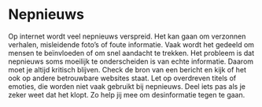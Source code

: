 # Nepnieuws
Op internet wordt veel nepnieuws verspreid. Het kan gaan om verzonnen verhalen, misleidende foto’s of foute informatie. Vaak wordt het gedeeld om mensen te beïnvloeden of om snel aandacht te trekken. Het probleem is dat nepnieuws soms moeilijk te onderscheiden is van echte informatie. Daarom moet je altijd kritisch blijven. Check de bron van een bericht en kijk of het ook op andere betrouwbare websites staat. Let op overdreven titels of emoties, die worden niet vaak gebruikt bij nepnieuws. Deel iets pas als je zeker weet dat het klopt. Zo help jij mee om desinformatie tegen te gaan.